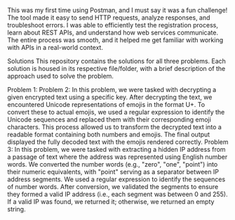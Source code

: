 This was my first time using Postman, and I must say it was a fun challenge! The tool made it easy to send HTTP requests, analyze responses, and troubleshoot errors. I was able to efficiently test the registration process, learn about REST APIs, and understand how web services communicate. The entire process was smooth, and it helped me get familiar with working with APIs in a real-world context.

Solutions
This repository contains the solutions for all three problems. Each solution is housed in its respective file/folder, with a brief description of the approach used to solve the problem.

Problem 1: 
Problem 2: In this problem, we were tasked with decrypting a given encrypted text using a specific key. After decrypting the text, we encountered Unicode representations of emojis in the format U+<hex code>. To convert these to actual emojis, we used a regular expression to identify the Unicode sequences and replaced them with their corresponding emoji characters. This process allowed us to transform the decrypted text into a readable format containing both numbers and emojis. The final output displayed the fully decoded text with the emojis rendered correctly.
Problem 3: In this problem, we were tasked with extracting a hidden IP address from a passage of text where the address was represented using English number words. We converted the number words (e.g., "zero", "one", "point") into their numeric equivalents, with "point" serving as a separator between IP address segments. We used a regular expression to identify the sequences of number words. After conversion, we validated the segments to ensure they formed a valid IP address (i.e., each segment was between 0 and 255). If a valid IP was found, we returned it; otherwise, we returned an empty string.



